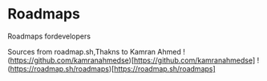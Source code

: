 # Roadmaps
Roadmaps fordevelopers

Sources from roadmap.sh,Thakns to Kamran Ahmed !(https://github.com/kamranahmedse)[https://github.com/kamranahmedse]
!(https://roadmap.sh/roadmaps)[https://roadmap.sh/roadmaps]

